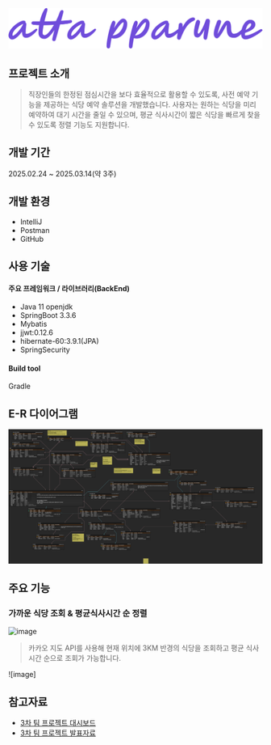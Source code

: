 ![image](./3rdPoster.png)
## 프로젝트 소개
>직장인들의 한정된 점심시간을 보다 효율적으로 활용할 수 있도록, 사전 예약 기능을 제공하는 식당 예약 솔루션을 개발했습니다. 사용자는 원하는 식당을 미리 예약하여 대기 시간을 줄일 수 있으며, 평균 식사시간이 짧은 식당을 빠르게 찾을 수 있도록 정렬 기능도 지원합니다.

## 개발 기간
2025.02.24 ~ 2025.03.14(약 3주)

## 개발 환경
- IntelliJ
- Postman
- GitHub

## 사용 기술
#### 주요 프레임워크 / 라이브러리(BackEnd)
- Java 11 openjdk
- SpringBoot 3.3.6
- Mybatis
- jjwt:0.12.6
- hibernate-60:3.9.1(JPA)
- SpringSecurity

#### Build tool
Gradle

## E-R 다이어그램
![image](./3rdERD.png)

## 주요 기능
### 가까운 식당 조회 & 평균식사시간 순 정렬
![image](./images/2025-03-25-143939.png)
>카카오 지도 API를 사용해 현재 위치에 3KM 반경의 식당을 조회하고 평균 식사시간 순으로 조회가 가능합니다.

![image]


## 참고자료
* [3차 팀 프로젝트 대시보드](https://www.notion.so/3-1986d625693f80cfab29d5280d07a881)
* [3차 팀 프로젝트 발표자료](https://www.canva.com/design/DAGiDtrOZbg/hjT4h26Mths_hXKFvrDTcA/edit?ui=eyJIIjp7IkEiOnRydWV9fQ)
